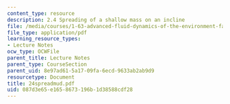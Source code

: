 ```yaml
---
content_type: resource
description: 2.4 Spreading of a shallow mass on an incline
file: /media/courses/1-63-advanced-fluid-dynamics-of-the-environment-fall-2002/087d3e65e1658673196b1d38588cdf28_24spreadmud.pdf
file_type: application/pdf
learning_resource_types:
- Lecture Notes
ocw_type: OCWFile
parent_title: Lecture Notes
parent_type: CourseSection
parent_uid: 8e97ad61-5a17-09fa-6ecd-9633ab2ab9d9
resourcetype: Document
title: 24spreadmud.pdf
uid: 087d3e65-e165-8673-196b-1d38588cdf28
---
```

